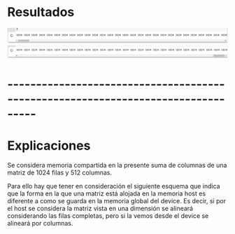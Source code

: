 # Resultados
![](https://raw.githubusercontent.com/FranklinCncr/TopicosEnComputacionGraficaGrupo/master/3%20Suma%20de%20columnas%20de%20matriz%20con%20memoria%20compartida/capturas/cg1.png)
![](https://raw.githubusercontent.com/FranklinCncr/TopicosEnComputacionGraficaGrupo/master/3%20Suma%20de%20columnas%20de%20matriz%20con%20memoria%20compartida/capturas/cg2.png)

# ---------------------------------------------------------------------------------

# Explicaciones

Se considera memoria compartida en la presente suma de columnas de una matriz de 1024 filas y 512 columnas.

Para ello hay que tener en consideración el siguiente esquema que indica que la forma en la que una matriz está alojada en la memoria host es diferente a como se guarda en la memoria global del device. Es decir, si por el host se considera la matriz vista en una dimensión se alineará considerando las filas completas, pero si la vemos desde el device se alineará por columnas.
